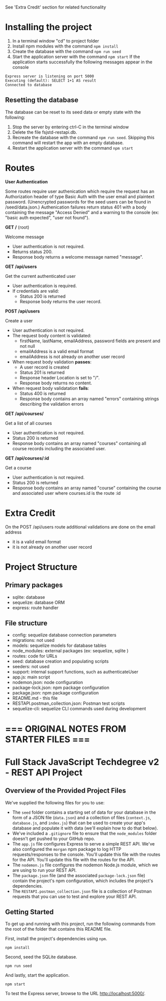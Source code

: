 
See 'Extra Credit' section for related functionality

# Installing the project

1. In a terminal window "cd" to project folder
2. Install npm modules with the command ```npm install```
3. Create the database with the command ```npm run seed```
4. Start the application server with the command ```npm start```
If the application starts successfully the following messages appear in the console
```
Express server is listening on port 5000
Executing (default): SELECT 1+1 AS result
Connected to database
```

## Resetting the database
The database can be reset to its seed data or empty state with the following:
1. Stop the server by entering ctrl-C in the terminal window
2. Delete the file fsjstd-restapi.db.
3. Recreate the database with the command ```npm run seed```. Skipping this command will restart the app with an empty database.
4. Restart the application server with the command ```npm start```

# Routes

**User Authentication**

Some routes require user authenication which require the request has an Authorization header of type Basic Auth with the user email and plaintext password. (Unencrypted passwords for the seed users can be found in /seed/data.json.) Authenication failures return status 401 with a body containing the message "Access Denied" and a warning to the console (ex: "basic auth expected", "user not found").

**GET /** (root)

Welcome message
* User authentication is not required.
* Returns status 200.
* Response body returns a welcome message named "message".

**GET /api/users**

Get the current authenticated user
* User authentication is required.
* If credentials are valid:
  - Status 200 is returned
  - Response body returns the user record. 

**POST /api/users**

Create a user
* User authentication is not required.
* The request body content is validated:
  * firstName, lastName, emailAddress, password fields are present and not null
  * emailAddress is a valid email format
  * emailAddress is not already on another user record
* When request body validation **passes**:
  * A user record is created
  * Status 201 is returned
  * Response header Location is set to "/". 
  * Response body returns no content.
* When request body validatation **fails**:
  * Status 400 is returned
  * Response body contains an array named "errors" containing strings describing the validation errors

**GET /api/courses/**

Get a list of all courses
* User authentication is not required.
* Status 200 is returned
* Response body contains an array named "courses" containing all course records including the associated user.

**GET /api/courses/:id**

Get a course
* User authentication is not required.
* Status 200 is returned
* Response body contains an array named "course" containing the course and associated user where courses.id is the route :id

# Extra Credit
On the POST /api/users route additional validations are done on the email address
* it is a valid email format
* it is not already on another user record


# Project Structure

## Primary packages

* sqlite: database
* sequelize: database ORM
* express: route handler

## File structure

* config: sequelize database connection parameters
* migrations: not used
* models: sequelize models for database tables
* node_modules: external packages (ex: sequelize, sqlite )
* routes: code for URLs
* seed: database creation and populating scripts
* seeders: not used
* support: internal support functions, such as authenticateUser
* app.js: main script
* nodemon.json: node configuration
* package-lock.json: npm package configuration
* package.json: npm package configuration
* README.md - this file
* RESTAPI.postman_collection.json: Postman test scripts
* sequelize-cli: sequelize CLI commands used during development


# === ORIGINAL NOTES FROM STARTER FILES ===

# Full Stack JavaScript Techdegree v2 - REST API Project

## Overview of the Provided Project Files

We've supplied the following files for you to use: 

* The `seed` folder contains a starting set of data for your database in the form of a JSON file (`data.json`) and a collection of files (`context.js`, `database.js`, and `index.js`) that can be used to create your app's database and populate it with data (we'll explain how to do that below).
* We've included a `.gitignore` file to ensure that the `node_modules` folder doesn't get pushed to your GitHub repo.
* The `app.js` file configures Express to serve a simple REST API. We've also configured the `morgan` npm package to log HTTP requests/responses to the console. You'll update this file with the routes for the API. You'll update this file with the routes for the API.
* The `nodemon.js` file configures the nodemon Node.js module, which we are using to run your REST API.
* The `package.json` file (and the associated `package-lock.json` file) contain the project's npm configuration, which includes the project's dependencies.
* The `RESTAPI.postman_collection.json` file is a collection of Postman requests that you can use to test and explore your REST API.

## Getting Started

To get up and running with this project, run the following commands from the root of the folder that contains this README file.

First, install the project's dependencies using `npm`.

```
npm install

```

Second, seed the SQLite database.

```
npm run seed
```

And lastly, start the application.

```
npm start
```

To test the Express server, browse to the URL [http://localhost:5000/](http://localhost:5000/).
